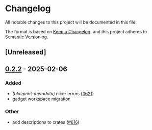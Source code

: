 # Changelog

All notable changes to this project will be documented in this file.

The format is based on [Keep a Changelog](https://keepachangelog.com/en/1.0.0/),
and this project adheres to [Semantic Versioning](https://semver.org/spec/v2.0.0.html).

## [Unreleased]

## [0.2.2](https://github.com/tangle-network/gadget/compare/blueprint-metadata-v0.2.1...blueprint-metadata-v0.2.2) - 2025-02-06

### Added

- *(blueprint-metadata)* nicer errors ([#621](https://github.com/tangle-network/gadget/pull/621))
- gadget workspace migration

### Other

- add descriptions to crates ([#616](https://github.com/tangle-network/gadget/pull/616))

